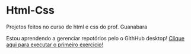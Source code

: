 # Html-Css
 Projetos feitos no curso de html e css do prof. Guanabara

Estou aprendendo a gerenciar repotórios pelo o GithHub desktop!
<a href="https://annaluizacamara.github.io/Html-Css/Exercicios/ex001/index.html">Clique aqui para executar o primeiro exercicio! </a>